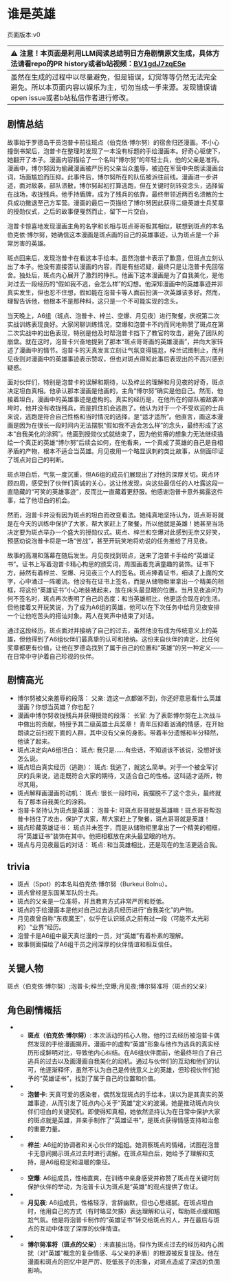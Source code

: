 # 谁是英雄
页面版本:v0
 

| :warning: 注意！本页面是利用LLM阅读总结明日方舟剧情原文生成，具体方法请看repo的PR history或者b站视频：[BV1gdJ7zqESe](https://www.bilibili.com/video/BV1gdJ7zqESe/)         |
|:----------------------------|
| 虽然在生成的过程中以尽量避免，但是错误，幻觉等等仍然无法完全避免。所以本页面内容以娱乐为主，切勿当成一手来源。发现错误请open issue或者b站私信作者进行修改。|



## 剧情总结
故事始于罗德岛干员泡普卡前往班点（伯克依·博尔努）的宿舍归还漫画。不小心撞倒书架后，泡普卡在整理时发现了一本没有标题的手绘漫画本。好奇心驱使下，她翻开了本子。漫画内容描绘了一个名叫“博尔努”的年轻士兵，他的父亲是准将。漫画中，博尔努因为偷藏漫画被严厉的父亲当众羞辱，被迫在军营中央朗读漫画台词，场面尴尬而压抑。此事件后，博尔努所在的队伍被派往前线。漫画进一步讲述，面对敌袭，部队溃散，博尔努起初打算逃跑，但在关键时刻转变念头，选择留在战场，收拢残兵。他手持盾牌，成为了残兵的依靠，最终带领近两百名溃散的士兵成功撤退至己方军营。漫画的最后一页描绘了博尔努因此获得二级英雄士兵奖章的授勋仪式，之后的故事便戛然而止，留下一片空白。

泡普卡惊喜地发现漫画主角的名字和长相与斑点哥哥极其相似，联想到斑点的本名伯克依·博尔努，她确信这本漫画是斑点画的自己的英雄事迹，认为斑点是一个非常厉害的英雄。

斑点回来后，发现泡普卡在看这本手绘本。虽然泡普卡表示了歉意，但斑点立刻认出了本子。他没有直接否认漫画的内容，而是有些迟疑，最终只是让泡普卡先回宿舍。独处后，斑点内心展开了激烈的挣扎。他画下这本漫画是为了自我美化，是他对过去一段经历的“假如我不逃，会怎么样”的幻想。他深知漫画中的英雄事迹并非真实发生，但也忍不住想，假如能在泡普卡等人面前扮演一次英雄该多好。然而，理智告诉他，他根本不是那种料，这只是一个不可能实现的念头。

当天晚上，A6组（斑点、泡普卡、梓兰、空爆、月见夜）进行聚餐，庆祝第二次实战训练表现良好。大家闲聊训练情况，空爆和泡普卡不约而同地称赞了斑点在第二次实战中的出色表现，特别是他及时帮泡普卡挡下了教官的攻击，避免了团队的崩盘。就在这时，泡普卡兴奋地提到了那本“斑点哥哥画的英雄漫画”，并向大家转述了漫画中的情节。泡普卡的天真发言立刻让气氛变得尴尬，梓兰试图制止，而月见夜则对漫画中的英雄事迹表示赞叹，但也对斑点得知此事后表现出的不高兴感到疑惑。

面对伙伴们，特别是泡普卡的误解和期待，以及梓兰的理解和月见夜的好奇，斑点决定坦白真相。他承认那本漫画是他画的，主角“博尔努”确实是他自己。然而，他接着坦白，漫画中的英雄事迹是虚构的。真实的经历是，在他所在的部队被敌袭冲垮时，他并没有收拢残兵，而是抓住机会逃跑了。他认为对于一个不受欢迎的士兵来说，逃跑是符合自己性格和当时情况的选择，是“适才适所”。他直言，画这本漫画是因为在很长一段时间内无法摆脱“假如我不逃会怎么样”的念头，最终形成了这本“自我美化的涂鸦”。他画到授勋仪式就结束了，因为他贫瘠的想象力无法继续描绘一个真正的英雄“博尔努”后续会如何，在他看来，一个真成了英雄的自己是自相矛盾的产物，根本不适合当英雄。月见夜用一个略显讽刺的类比故事，从侧面印证了斑点对自己的判断。

斑点坦白后，气氛一度沉重，但A6组的成员们展现出了对他的深厚关切。斑点环顾四周，感受到了伙伴们真诚的关心，这让他发现，向这些最信任的人吐露这段一直隐藏的“可笑的英雄事迹”，反而比一直藏着更舒服。他感谢泡普卡意外揭露这件事，给了他坦白的机会。

然而，泡普卡并没有因为斑点的坦白而改变看法。她纯真地坚持认为，斑点哥哥就是在今天的训练中保护了大家，帮大家赶上了聚餐，所以他就是英雄！她甚至当场决定要为斑点举办一个盛大的授勋仪式。斑点、梓兰和空爆对此感到无奈又好笑，预感劝说泡普卡将是一场“苦战”，甚至开玩笑地将劝说的任务推给了月见夜。

故事的高潮和落幕在随后发生。月见夜找到斑点，送来了泡普卡手绘的“英雄证书”。证书上写着泡普卡精心构思的颁奖词，周围画着充满童趣的装饰。证书下方，赫然有着梓兰、空爆、月见夜三个人的签名。斑点捧着证书，细读了上面的文字，心中涌过一阵暖流。他没有在证书上签名，而是从储物柜里拿出一个精美的相框，将这份“英雄证书”小心地装裱起来，放在床头最显眼的位置。当月见夜追问为何不签名时，斑点再次表明了自己的态度：和当英雄相比，他更适合现在的生活。但他接着又开玩笑说，为了成为A6组的英雄，他可以在下次任务中给月见夜安排一个让他吃苦头的搭讪对象。两人在笑声中结束了对话。

通过这段经历，斑点面对并接纳了自己的过去，虽然他没有成为传统意义上的英雄，但他得到了A6组伙伴们最真挚的认可和接纳。这份来自伙伴的肯定，比任何奖章都更有价值，让他在罗德岛找到了属于自己的位置和“英雄”的另一种定义——在日常中守护着自己珍视的伙伴。
## 剧情高光
-   博尔努被父亲羞辱的段落：
    父亲: 连这一点都做不到，你还好意思看什么英雄漫画？你想当英雄？你也配？
-   漫画中博尔努收拢残兵并获得授勋的段落：
    长官: 为了表彰博尔努在上次战斗中做出的贡献，特授予其二级英雄士兵奖章！
    青年压抑着汹涌的情感，在开始朗读之前扫视下面的人群，其中没有父亲的身影。带着半分遗憾和半分释然，他读了起来。
-   斑点决定向A6组坦白：
    斑点: 我只是......有些话，不知道该不该说，没想好该怎么说。
-   斑点坦白真实经历（逃跑）：
    斑点: 我逃了，就这么简单。对于一个被全军讨厌的兵来说，逃走既符合大家的期待，又适合自己的性格。这叫适才适所，物尽其用。
-   斑点解释画漫画的动机：
    斑点: 很长一段时间，我摆脱不了这个念头，最终就有了那本自我美化的涂鸦。
-   泡普卡坚持认为斑点是英雄：
    泡普卡: 可斑点哥哥就是英雄嘛！斑点哥哥帮泡普卡挡住了攻击，保护了大家，帮大家赶上了聚餐，斑点哥哥就是英雄！
-   斑点珍藏英雄证书：
    斑点并未签字，而是从储物柜里拿出了一个精美的相框，将“英雄证书”装饰在其中。他把相框放在床头最显眼的地方。
-   斑点与月见夜最后的对话：
    斑点: 和当英雄相比，还是现在的生活更适合我。
## trivia
-   斑点（Spot）的本名叫伯克依·博尔努（Burkeui Bolnu）。
-   斑点曾经是东国某军队的士兵。
-   斑点的父亲是一位准将，并且教育方式非常严厉和贬低。
-   斑点的手绘漫画本是他对自己过去逃兵经历进行“自我美化”的产物。
-   月见夜曾自称“东夜魔王”，似乎在认识斑点之前有过一段（可能不太光彩的）“业界”经历。
-   泡普卡是A6组中最天真烂漫的一员，对“英雄”有着朴素的理解。
-   故事侧面描绘了A6组干员之间深厚的伙伴情谊和相互信任。
## 关键人物
斑点（伯克依·博尔努）;泡普卡;梓兰;空爆;月见夜;博尔努准将（斑点的父亲）
## 角色剧情概括
-   -   **斑点（伯克依·博尔努）**: 本次活动的核心人物。他的过去经历被泡普卡偶然发现的手绘漫画揭开。漫画中的虚构“英雄”形象与他作为逃兵的真实经历形成鲜明对比，导致他内心纠结。在A6组伙伴面前，他最终坦白了自己逃兵的过去以及画漫画自我美化的动机。通过与伙伴们的互动和他们的认可，他逐渐释怀，虽然不认为自己是传统意义上的英雄，但珍视伙伴们给予的“英雄证书”，找到了属于自己的位置和价值。
-   -   **泡普卡**: 天真可爱的感染者，偶然发现斑点的手绘本，误以为是其真实的英雄事迹，从而引发了斑点内心关于“英雄”定义的波澜。她是推动斑点向伙伴们坦白的关键契机。即使得知真相，她依然坚持认为在日常中保护大家的斑点就是英雄，并亲手制作了“英雄证书”，是斑点获得情感支持和治愈的重要力量。
-   -   **梓兰**: A6组的协调者和关心伙伴的姐姐。她洞察斑点的情绪，试图在泡普卡无意间揭示斑点过去时进行调解。在斑点坦白后，她给予了理解和支持，是A6组稳定和温暖的象征。
-   -   **空爆**: A6组成员，性格直爽，在训练中亲身感受并称赞了斑点在关键时刻保护伙伴的举动，为泡普卡认为斑点是“英雄”的观点提供了佐证。
-   -   **月见夜**: A6组成员，性格轻浮，言辞幽默，但也心思细腻。在斑点坦白时，他用自己的方式（有时略显欠揍）表达理解和认可，帮助斑点缓和尴尬气氛。他是将泡普卡制作的“英雄证书”转交给斑点的人，并在最后与斑点的互动中体现了深厚的伙伴情谊。
-   -   **博尔努准将（斑点的父亲）**: 未直接出场，但作为斑点过去的经历和内心困扰（对“英雄”概念的复杂情感、与父亲的矛盾）的根源被反复提及。他在漫画和斑点的回忆中是严厉、贬低孩子的形象，对斑点造成了深远的负面影响。